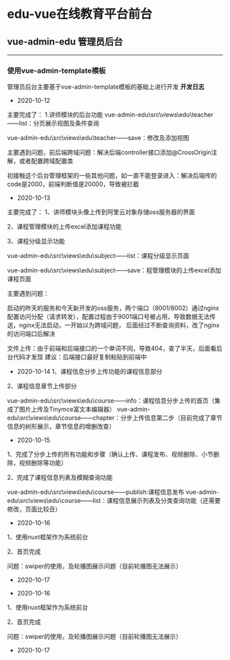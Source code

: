 # edu-vue在线教育平台前台
## vue-admin-edu 管理员后台
--------------------

### 使用vue-admin-template模板
管理员后台主要基于vue-admin-template模板的基础上进行开发
**开发日志**
- 2020-10-12

主要完成了：
1.讲师模块的后台功能
vue-admin-edu\src\views\edu\teacher——list：分页展示视图及条件查询

vue-admin-edu\src\views\edu\teacher——save：修改及添加视图

主要遇到问题，前后端跨域问题：解决后端controller接口添加@CrossOrigin注解，或者配置跨域配置类

初接触这个后台管理框架的一些其他问题，如一直不能登录进入：解决后端传的code是2000，前端判断值是20000，导致被拦截

- 2020-10-13

主要完成了：
1、讲师模块头像上传到阿里云对象存储oss服务器的界面

2、课程管理模块的上传excel添加课程功能

3、课程分级显示功能

vue-admin-edu\src\views\edu\subject——list：课程分级显示页面

vue-admin-edu\src\views\edu\subject——save：程管理模块的上传excel添加课程页面

主要遇到问题：

启动的昨天的服务和今天新开发的oss服务，两个端口（8001/8002）通过nginx配置访问分配（请求转发），配置过程由于9001端口号被占用，导致数据无法传送，nginx无法启动，一开始以为跨域问题，
后面经过不断查询资料，改了nginx的访问端口后解决

文件上传：由于前端和后端接口的一个单词不同，导致404，查了半天，后面看后台代码才发现
建议：后端接口最好复制粘贴到前端中


- 2020-10-14
1、课程信息分步上传功能的课程信息部分

2、课程信息章节上传部分

vue-admin-edu\src\views\edu\course——info：课程信息分步上传的首页（集成了图片上传及Tinymce富文本编辑器）
vue-admin-edu\src\views\edu\course——chapter：分步上传信息第二步（目前完成了章节信息的树形展示，章节信息的增删改查）

- 2020-10-15

1、完成了分步上传的所有功能和步骤（确认上传、课程发布、视频删除、小节删除，视频删除等功能）

2、完成了课程信息列表及模糊查询功能

vue-admin-edu\src\views\edu\course——publish:课程信息发布
vue-admin-edu\src\views\edu\course——list：课程信息展示列表及分类查询功能（还需要修改，页面比较丑）

- 2020-10-16

1、使用nuxt框架作为系统前台

2、首页完成

问题：swiper的使用，及轮播图展示问题（目前轮播图无法展示）

- 2020-10-17

- 2020-10-16

1、使用nuxt框架作为系统前台

2、首页完成

问题：swiper的使用，及轮播图展示问题（目前轮播图无法展示）

- 2020-10-17